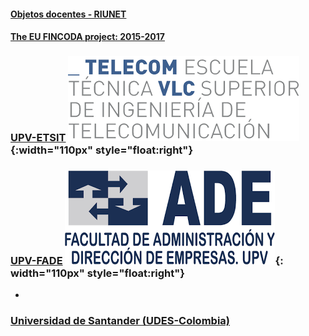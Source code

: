
#### [Objetos docentes - RIUNET](https://riunet.upv.es/discover?rpp=10&etal=0&query=gonzalez+ladrón+de+guevara&group_by=none&page=1)

#### [The EU FINCODA project: 2015-2017](https://www.fincoda.eu)

### [UPV-ETSIT](cont-docentes-etsit.md) ![ETSIT](telecom.png){:width="110px" style="float:right"}    

     
     

### [UPV-FADE](cont-docentes-fade.md) ![FADE](fade.png){: width="110px" style="float:right"}    

     
     
     
- 
### [Universidad de Santander (UDES-Colombia)](cont-docentes-udes.md)    
